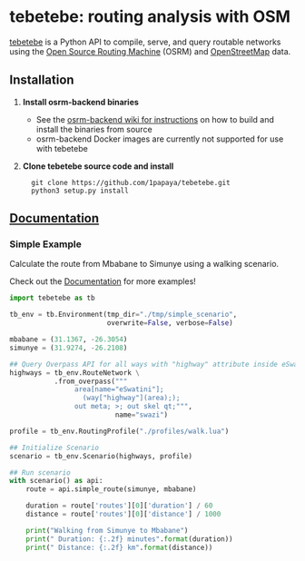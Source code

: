 # tebetebe: routing analysis with OSM

[tebetebe](https://github.com/1papaya/tebetebe) is a Python API to compile, serve, and query routable networks using the [Open Source Routing Machine](https://project-osrm.org) (OSRM) and [OpenStreetMap](https://openstreetmap.org) data.

## Installation

1. **Install osrm-backend binaries**

   * See the [osrm-backend wiki for instructions](https://github.com/Project-OSRM/osrm-backend/wiki/Building-OSRM) on how to build and install the binaries from source
   * osrm-backend Docker images are currently not supported for use with tebetebe
   
2. **Clone tebetebe source code and install**

   ```shell
     git clone https://github.com/1papaya/tebetebe.git
     python3 setup.py install
   ```

## [Documentation](https://1papaya.github.io/tebetebe)
   
### Simple Example

Calculate the route from Mbabane to Simunye using a walking scenario.

Check out the [Documentation](https://1papaya.github.io/tebetebe) for more examples!

```python
import tebetebe as tb

tb_env = tb.Environment(tmp_dir="./tmp/simple_scenario",
                        overwrite=False, verbose=False)

mbabane = (31.1367, -26.3054)
simunye = (31.9274, -26.2108)

## Query Overpass API for all ways with "highway" attribute inside eSwatini
highways = tb_env.RouteNetwork \
           .from_overpass("""
                area[name="eSwatini"];
                  (way["highway"](area););
                out meta; >; out skel qt;""",
                          name="swazi")

profile = tb_env.RoutingProfile("./profiles/walk.lua")

## Initialize Scenario
scenario = tb_env.Scenario(highways, profile)

## Run scenario
with scenario() as api:
    route = api.simple_route(simunye, mbabane)

    duration = route['routes'][0]['duration'] / 60
    distance = route['routes'][0]['distance'] / 1000

    print("Walking from Simunye to Mbabane")
    print(" Duration: {:.2f} minutes".format(duration))
    print(" Distance: {:.2f} km".format(distance))
```
